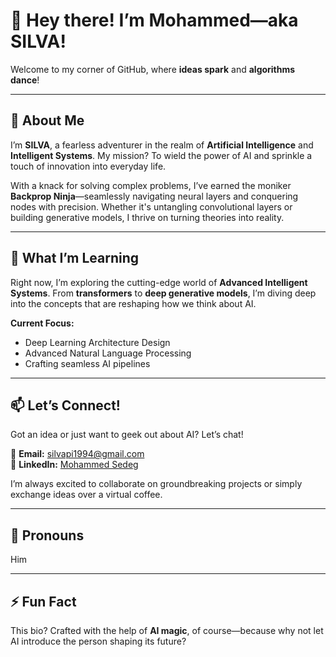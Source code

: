 # 👋 Hey there! I’m Mohammed—aka **SILVA**!  

Welcome to my corner of GitHub, where **ideas spark** and **algorithms dance**!  

---

## 🌟 About Me  
I’m **SILVA**, a fearless adventurer in the realm of **Artificial Intelligence** and **Intelligent Systems**. My mission? To wield the power of AI and sprinkle a touch of innovation into everyday life.  

With a knack for solving complex problems, I’ve earned the moniker **Backprop Ninja**—seamlessly navigating neural layers and conquering nodes with precision. Whether it's untangling convolutional layers or building generative models, I thrive on turning theories into reality.

---

## 🚀 What I’m Learning  
Right now, I’m exploring the cutting-edge world of **Advanced Intelligent Systems**. From **transformers** to **deep generative models**, I’m diving deep into the concepts that are reshaping how we think about AI.  

**Current Focus:**  
- Deep Learning Architecture Design  
- Advanced Natural Language Processing  
- Crafting seamless AI pipelines  

---

## 📫 Let’s Connect!  
Got an idea or just want to geek out about AI? Let’s chat!  

📧 **Email:** [silvapi1994@gmail.com](mailto:silvapi1994@gmail.com)  
💼 **LinkedIn:** [Mohammed Sedeg](https://www.linkedin.com/in/mohammed-sedeg-67444b307/)  

I’m always excited to collaborate on groundbreaking projects or simply exchange ideas over a virtual coffee.  

---

## 🌈 Pronouns  
Him  

---

## ⚡ Fun Fact  
This bio? Crafted with the help of **AI magic**, of course—because why not let AI introduce the person shaping its future?  
